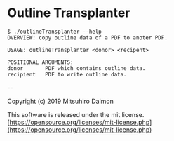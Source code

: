 #  Outline Transplanter

~~~ shell script
$ ./outlineTransplanter --help
OVERVIEW: copy outline data of a PDF to anoter PDF.

USAGE: outlineTransplanter <donor> <recipent>

POSITIONAL ARGUMENTS:
donor       PDF which contains outline data.
recipient   PDF to write outline data.
~~~

--

Copyright (c) 2019 Mitsuhiro Daimon

This software is released under the mit license. 
[https://opensource.org/licenses/mit-license.php](https://opensource.org/licenses/mit-license.php)
